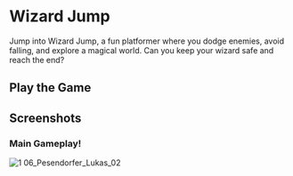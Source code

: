 # Wizard Jump

Jump into Wizard Jump, a fun platformer where you dodge enemies, avoid falling, and explore a magical world. Can you keep your wizard safe and reach the end?

## Play the Game


## Screenshots

### Main Gameplay!
![1 06_Pesendorfer_Lukas_02](https://github.com/user-attachments/assets/e8bb2e0f-b02a-4aa9-8cf9-98021141120f)
